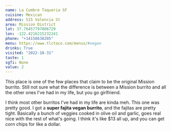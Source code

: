 ```yaml
---
name: La Cumbre Taqueria SF
cuisine: Mexican
address: 515 Valencia St
area: Mission District
lat: 37.76457797006729
lon: -122.4216215232241
phone: "+14158638205"
menu: https://www.tlctaco.com/menus/#vegan
drinks: True
visited: "2022-10-31"
taste: 1
sgfi: None
value: 2
---
```


This place is one of the few places that claim to be the original Mission burrito. Still not sure what the difference is between a Mission burrito and all the other ones I've had in my life, but you go girlfriend.

I think most other burritos I've had in my life are kinda meh. This one was pretty good. I got a **super fajita vegan burrito**, and the fajitas are pretty tight. Basically a bunch of veggies cooked in olive oil and garlic, goes real nice with the rest of what's going. I think it's like $13 all up, and you can get corn chips for like a dollar.
